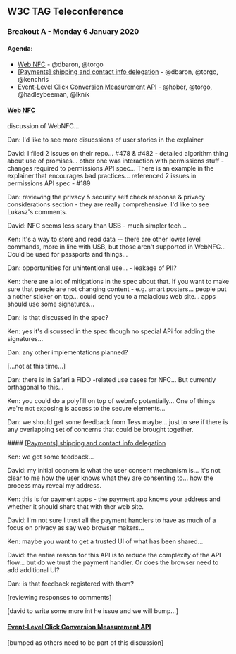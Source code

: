 ## W3C TAG Teleconference

### Breakout A - Monday 6 January 2020

#### Agenda:

* [Web NFC](https://github.com/w3ctag/design-reviews/issues/461) - @dbaron, @torgo
* [[Payments] shipping and contact info delegation](https://github.com/w3ctag/design-reviews/issues/425) - @dbaron, @torgo, @kenchris
* [Event-Level Click Conversion Measurement API](https://github.com/w3ctag/design-reviews/issues/418) - @hober, @torgo, @hadleybeeman, @lknik

#### [Web NFC](https://github.com/w3ctag/design-reviews/issues/461)

discussion of WebNFC...

Dan: I'd like to see more disucssions of user stories in the explainer

David: I filed 2 issues on their repo... #478 & #482 - detailed algorithm thing about use of promises... other one was interaction with permissions stuff - changes required to permissions API spec... There is an example in the explainer that encourages bad practices... referenced 2 issues in permissions API spec - #189 

Dan: reviewing the privacy & security self check response & privacy considerations section - they are really comprehensive. I'd like to see Lukasz's comments.

David: NFC seems less scary than USB - much simpler tech...

Ken: It's a way to store and read data -- there are other lower level commands, more in line with USB, but those aren't supported in WebNFC... Could be used for passports and things...

Dan: opportunities for unintentional use... - leakage of PII?

Ken: there are a lot of mitigations in the spec about that. If you want to make sure that people are not changing content - e.g. smart posters... people put a nother sticker on top...   could send you to a malacious web site...  apps should use some signatures...

Dan: is that discussed in the spec?

Ken: yes it's discussed in the spec though no special APi for adding the signatures...

Dan: any other implementations planned?

[...not at this time...]

Dan: there is in Safari a FIDO -related use cases for NFC... But currently orthagonal to this... 

Ken: you could do a polyfill on top of webnfc potentially...  One of things we're not exposing is access to the secure elements... 

Dan: we should get some feedback from Tess maybe... just to see if there is any overlapping set of concerns that could be brought together.

#### [[Payments] shipping and contact info delegation](https://github.com/w3ctag/design-reviews/issues/425) 

Ken: we got some feedback...

David: my initial cocnern is what the user consent mechanism is... it's not clear to me how the user knows what they are consenting to... how the process may reveal my address.

Ken: this is for payment apps - the payment app knows your address and whether it should share that with ther web site.

David: I'm not sure I trust all the payment handlers to have as much of a focus on privacy as say web browser makers...

Ken: maybe you want to get a trusted UI of what has been shared...

David: the entire reason for this API is to reduce the complexity of the API flow... but do we trust the payment handler. Or does the browser need to add additional UI?

Dan: is that feedback registered with them?

[reviewing responses to comments]

[david to write some more int he issue and we will bump...]

#### [Event-Level Click Conversion Measurement API](https://github.com/w3ctag/design-reviews/issues/418) 

[bumped as others need to be part of this discussion]
